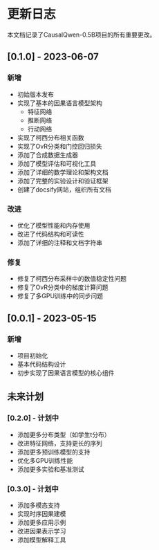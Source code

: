 # 更新日志

本文档记录了CausalQwen-0.5B项目的所有重要更改。

## [0.1.0] - 2023-06-07

### 新增

- 初始版本发布
- 实现了基本的因果语言模型架构
  - 特征网络
  - 推断网络
  - 行动网络
- 实现了柯西分布相关函数
- 实现了OvR分类和门控回归损失
- 添加了合成数据生成器
- 添加了模型评估和可视化工具
- 添加了详细的数学理论和架构文档
- 添加了完整的实验设计和验证框架
- 创建了docsify网站，组织所有文档

### 改进

- 优化了模型性能和内存使用
- 改进了代码结构和可读性
- 添加了详细的注释和文档字符串

### 修复

- 修复了柯西分布采样中的数值稳定性问题
- 修复了OvR分类中的梯度计算问题
- 修复了多GPU训练中的同步问题

## [0.0.1] - 2023-05-15

### 新增

- 项目初始化
- 基本代码结构设计
- 初步实现了因果语言模型的核心组件

## 未来计划

### [0.2.0] - 计划中

- 添加更多分布类型（如学生t分布）
- 改进特征网络，支持更长的序列
- 添加更多预训练模型的支持
- 优化多GPU训练性能
- 添加更多实验和基准测试

### [0.3.0] - 计划中

- 添加多模态支持
- 实现时序因果建模
- 添加更多应用示例
- 改进因果表示学习
- 添加模型解释工具


